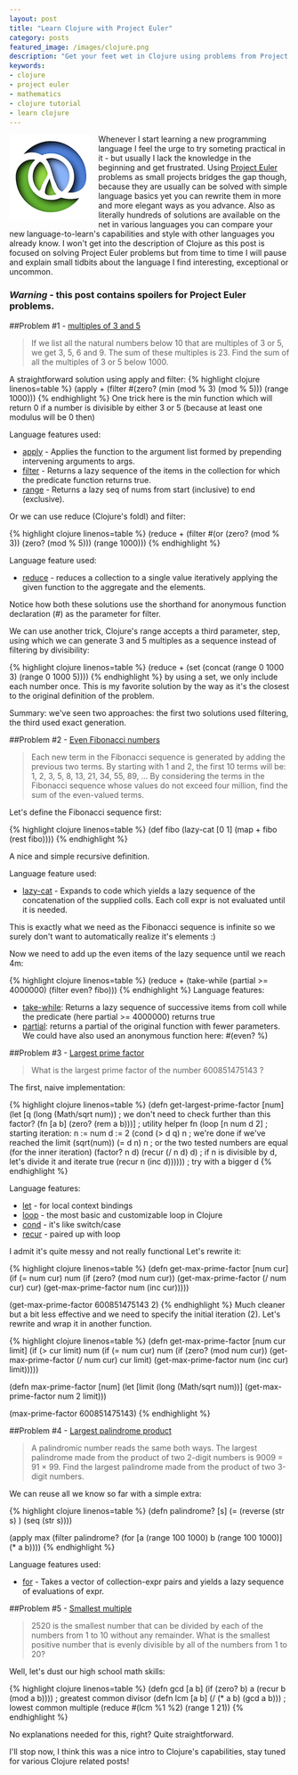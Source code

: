```yaml
---
layout: post
title: "Learn Clojure with Project Euler"
category: posts
featured_image: /images/clojure.png
description: "Get your feet wet in Clojure using problems from Project Euler"
keywords:
- clojure
- project euler
- mathematics
- clojure tutorial
- learn clojure
---
```


<img src="/images/clojure-small.png" align="left" width="150" height="155" alt="git tips" title="clojure project euler" style="margin-right: 10px; margin-bottom: 5px;" />  




  
Whenever I start learning a new programming language I feel the urge to try someting practical in it - but usually I lack the knowledge in the beginning and get frustrated. Using [Project Euler](http://projecteuler.net/) problems as small projects bridges the gap though, because they are usually can be solved with simple language basics yet you can rewrite them in more and more elegant ways as you advance. Also as literally hundreds of solutions are available on the net in various languages you can compare your new language-to-learn's capabilities and style with other languages you already know. I won't get into the description of Clojure as this post is focused on solving Project Euler problems but from time to time I will pause and explain small tidbits about the language I find interesting, exceptional or uncommon.

### _Warning_ - this post contains spoilers for Project Euler problems.

##Problem #1 - [multiples of 3 and 5](https://projecteuler.net/problem=1)
> If we list all the natural numbers below 10 that are multiples of 3 or 5, we get 3, 5, 6 and 9. The sum of these multiples is 23. Find the sum of all the multiples of 3 or 5 below 1000.

A straightforward solution using apply and filter:
{% highlight clojure linenos=table %}
(apply + (filter #(zero? (min (mod % 3) (mod % 5))) (range 1000)))
{% endhighlight %}
One trick here is the min function which will return 0 if a number is divisible by either 3 or 5 (because at least one modulus will be 0 then)

Language features used:

- [apply](http://clojuredocs.org/clojure_core/clojure.core/apply) - Applies the function to the argument list formed by prepending intervening arguments to args.
- [filter](http://clojuredocs.org/clojure_core/clojure.core/filter) - Returns a lazy sequence of the items in the collection for which the predicate function returns true.
- [range](http://clojuredocs.org/clojure_core/clojure.core/range) - Returns a lazy seq of nums from start (inclusive) to end (exclusive).

Or we can use reduce (Clojure's foldl) and filter:

{% highlight clojure linenos=table %}
(reduce + (filter #(or (zero? (mod % 3))
                       (zero? (mod % 5)))
                  (range 1000)))
{% endhighlight %}

Language feature used:

- [reduce](http://clojuredocs.org/clojure_core/clojure.core/reduce) - reduces a collection to a single value iteratively applying the given function to the aggregate and the elements.

Notice how both these solutions use the shorthand for anonymous function declaration (#) as the parameter for filter.

We can use another trick, Clojure's range accepts a third parameter, step, using which we can generate 3 and 5 multiples as a sequence instead of filtering by divisibility:

{% highlight clojure linenos=table %}
(reduce + (set (concat (range 0 1000 3) (range 0 1000 5))))
{% endhighlight %}
by using a set, we only include each number once. This is my favorite solution by the way as it's the closest to the original definition of the problem.

Summary: we've seen two approaches: the first two solutions used filtering, the third used exact generation.

##Problem #2 - [Even Fibonacci numbers](https://projecteuler.net/problem=2)
> Each new term in the Fibonacci sequence is generated by adding the previous two terms. By starting with 1 and 2, the first 10 terms will be:
> 1, 2, 3, 5, 8, 13, 21, 34, 55, 89, ...
> By considering the terms in the Fibonacci sequence whose values do not exceed four million, find the sum of the even-valued terms.

Let's define the Fibonacci sequence first:

{% highlight clojure linenos=table %}
(def fibo (lazy-cat [0 1]
                    (map + fibo (rest fibo))))
{% endhighlight %}

A nice and simple recursive definition.

Language feature used:

- [lazy-cat](http://clojuredocs.org/clojure_core/clojure.core/lazy-cat) - Expands to code which yields a lazy sequence of the concatenation of the supplied colls. Each coll expr is not evaluated until it is needed. 

This is exactly what we need as the Fibonacci sequence is infinite so we surely don't want to automatically realize it's elements :)

Now we need to add up the even items of the lazy sequence until we reach 4m:

{% highlight clojure linenos=table %}
(reduce + (take-while (partial >= 4000000)
                      (filter even? fibo)))
{% endhighlight %}
Language features: 

- [take-while](http://clojuredocs.org/clojure_core/clojure.core/take-while): Returns a lazy sequence of successive items from coll while the predicate (here partial >= 4000000) returns true
- [partial](http://clojuredocs.org/clojure_core/clojure.core/partial): returns a partial of the original function with fewer parameters. We could have also used an anonymous function here: #(even? %)


##Problem #3 - [Largest prime factor](https://projecteuler.net/problem=3)
> What is the largest prime factor of the number 600851475143 ?

The first, naive implementation:

{% highlight clojure linenos=table %}
(defn get-largest-prime-factor [num]
  (let [q (long (Math/sqrt num))                ; we don't need to check further than this
        factor? (fn [a b] (zero? (rem a b)))]   ; utility helper fn
    (loop [n num d 2]                           ; starting iteration: n := num d := 2
      (cond
       (> d q) n                                ; we're done if we've reached the limit (sqrt(num))
       (= d n) n                                ; or the two tested numbers are equal (for the inner iteration)
       (factor? n d) (recur (/ n d) d)          ; if n is divisible by d, let's divide it and iterate
       true          (recur n (inc d))))))      ; try with a bigger d
{% endhighlight %}

Language features:

- [let](http://clojuredocs.org/clojure_core/clojure.core/let) - for local context bindings
- [loop](http://clojuredocs.org/clojure_core/clojure.core/loop) - the most basic and customizable loop in Clojure
- [cond](http://clojuredocs.org/clojure_core/clojure.core/cond) - it's like switch/case
- [recur](http://clojure.org/special_forms#recur) - paired up with loop

I admit it's quite messy and not really functional Let's rewrite it:

{% highlight clojure linenos=table %}
(defn get-max-prime-factor [num cur]
  (if (= num cur)
    num
    (if (zero? (mod num cur))
      (get-max-prime-factor (/ num cur) cur)
      (get-max-prime-factor num (inc cur)))))

(get-max-prime-factor 600851475143 2)
{% endhighlight %}
Much cleaner but a bit less effective and we need to specify the initial iteration (2). Let's rewrite and wrap it in another function.

{% highlight clojure linenos=table %}
(defn get-max-prime-factor [num cur limit]
  (if (> cur limit)
    num
    (if (= num cur)
        num
        (if (zero? (mod num cur))
          (get-max-prime-factor (/ num cur) cur limit)
          (get-max-prime-factor num (inc cur) limit)))))

(defn max-prime-factor [num]
    (let [limit (long (Math/sqrt num))]
        (get-max-prime-factor num 2 limit)))

(max-prime-factor  600851475143)
{% endhighlight %}

##Problem #4 - [Largest palindrome product](https://projecteuler.net/problem=4)
> A palindromic number reads the same both ways. The largest palindrome made from the product of two 2-digit numbers is 9009 = 91 × 99.
> Find the largest palindrome made from the product of two 3-digit numbers.

We can reuse all we know so far with a simple extra:

{% highlight clojure linenos=table %}
(defn palindrome? [s]
  (= (reverse (str s) ) (seq (str s))))

(apply max
       (filter palindrome?
               (for
                   [a (range 100 1000)
                    b (range 100 1000)]
                 (* a b))))
{% endhighlight %}

Language features used:

- [for](http://clojuredocs.org/clojure_core/clojure.core/for) - Takes a vector of collection-expr pairs and yields a lazy sequence of evaluations of expr.

##Problem #5 - [Smallest multiple](https://projecteuler.net/problem=5)
> 2520 is the smallest number that can be divided by each of the numbers from 1 to 10 without any remainder. What is the smallest positive number that is evenly divisible by all of the numbers from 1 to 20?

Well, let's dust our high school math skills:

{% highlight clojure linenos=table %}
(defn gcd [a b] (if (zero? b) a (recur b (mod a b))))  ; greatest common divisor
(defn lcm [a b] (/ (* a b) (gcd a b)))                 ; lowest common multiple 
(reduce #(lcm %1 %2) (range 1 21))
{% endhighlight %}

No explanations needed for this, right? Quite straightforward.

I'll stop now, I think this was a nice intro to Clojure's capabilities, stay tuned for various Clojure related posts!




